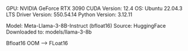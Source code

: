 GPU: NVIDIA GeForce RTX 3090
CUDA Version: 12.4
OS: Ubuntu 22.04.3 LTS
Driver Version: 550.54.14
Python Version: 3.12.11

Model: Meta-Llama-3-8B-Instruct (bfloat16)
Source: HuggingFace
Downloaded to: models/llama-3-8b

Bfloat16 OOM --> FLoat16
